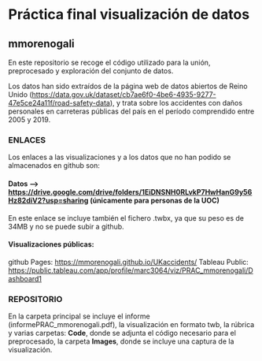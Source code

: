 # Práctica final visualización de datos
## mmorenogali

En este repositorio se recoge el código utilizado para la unión, preprocesado y exploración del conjunto de datos.

Los datos han sido extraídos de la página web de datos abiertos de Reino Unido (https://data.gov.uk/dataset/cb7ae6f0-4be6-4935-9277-47e5ce24a11f/road-safety-data), y trata sobre los accidentes con daños personales en carreteras públicas del país en el período comprendido entre 2005 y 2019.

### ENLACES
Los enlaces a las visualizaciones y a los datos que no han podido se almacenados en github son:
#### Datos --> https://drive.google.com/drive/folders/1EiDNSNH0RLvkP7HwHanG9y56Hz82diV2?usp=sharing (únicamente para personas de la UOC)

En este enlace se incluye también el fichero .twbx, ya que su peso es de 34MB y no se puede subir a github.

#### Visualizaciones públicas:
  github Pages: https://mmorenogali.github.io/UKaccidents/
  Tableau Public: https://public.tableau.com/app/profile/marc3064/viz/PRAC_mmorenogali/Dashboard1
  
### REPOSITORIO
En la carpeta principal se incluye el informe (informePRAC_mmorenogali.pdf), la visualización en formato twb, la rúbrica y varias carpetas: **Code**, donde se adjunta el código necesario para el preprocesado, la carpeta **Images**, donde se incluye una captura de la visualización.
